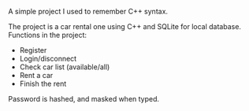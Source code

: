 A simple project I used to remember C++ syntax.

The project is a car rental one using C++ and SQLite for local database.
Functions in the project:
- Register
- Login/disconnect
- Check car list (available/all)
- Rent a car
- Finish the rent

Password is hashed, and masked when typed.
